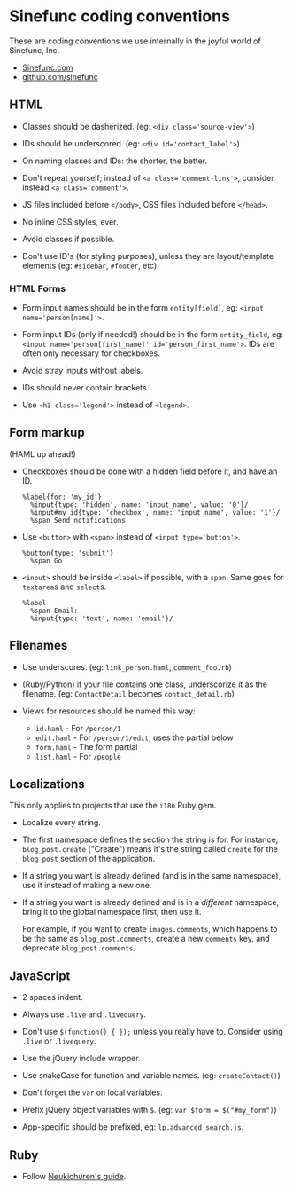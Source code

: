 Sinefunc coding conventions
===========================

These are coding conventions we use internally in the joyful world of
Sinefunc, Inc.

 - [Sinefunc.com](http://sinefunc.com)
 - [github.com/sinefunc](http://github.com/sinefunc)

## HTML

 - Classes should be dasherized. (eg: `<div class='source-view'>`)

 - IDs should be underscored. (eg: `<div id='contact_label'>`)

 - On naming classes and IDs: the shorter, the better.

 - Don't repeat yourself; instead of `<a class='comment-link'>`, consider
   instead `<a class='comment'>`.

 - JS files included before `</body>`, CSS files included before `</head>`.

 - No inline CSS styles, ever.

 - Avoid classes if possible.

 - Don't use ID's (for styling purposes), unless they are layout/template
   elements (eg: `#sidebar`, `#footer`, etc).


### HTML Forms

 - Form input names should be in the form `entity[field]`,
   eg: `<input name='person[name]'>`.

 - Form input IDs (only if needed!) should be in the form `entity_field`,
   eg: `<input name='person[first_name]' id='person_first_name'>`. IDs are often
   only necessary for checkboxes.

 - Avoid stray inputs without labels.

 - IDs should never contain brackets.


 - Use `<h3 class='legend'>` instead of `<legend>`.


## Form markup

(HAML up ahead!)

- Checkboxes should be done with a hidden field before it, and have an ID.

      %label{for: 'my_id'}
        %input{type: 'hidden', name: 'input_name', value: '0'}/
        %input#my_id{type: 'checkbox', name: 'input_name', value: '1'}/
        %span Send notifications

- Use `<button>` with `<span>` instead of `<input type='button'>`.

      %button{type: 'submit'}
        %span Go

- `<input>` should be inside `<label>` if possible, with a `span`.
  Same goes for `textarea`s and `select`s.

      %label
        %span Email:
        %input{type: 'text', name: 'email'}/


## Filenames

 - Use underscores. (eg: `link_person.haml`, `comment_foo.rb`)

 - (Ruby/Python) if your file contains one class, underscorize it as the
   filename. (eg: `ContactDetail` becomes `contact_detail.rb`)

 - Views for resources should be named this way:

   - `id.haml`    - For `/person/1`
   - `edit.haml`  - For `/person/1/edit`, uses the partial below
   - `form.haml`  - The form partial
   - `list.haml`  - For `/people`


## Localizations

This only applies to projects that use the `i18n` Ruby gem.

 - Localize every string.

 - The first namespace defines the section the string is for. For instance,
   `blog_post.create` ("Create") means it's the string called `create` for
   the `blog_post` section of the application.

 - If a string you want is already defined (and is in the same namespace),
   use it instead of making a new one.
 
 - If a string you want is already defined and is in a *different* namespace,
   bring it to the global namespace first, then use it.

   For example, if you want to create `images.comments`, which happens to
   be the same as `blog_post.comments`, create a new `comments` key, and
   deprecate `blog_post.comments`.


## JavaScript

 - 2 spaces indent.

 - Always use `.live` and `.livequery`.

 - Don't use `$(function() { });` unless you really have to. Consider
   using `.live` or `.livequery`.

 - Use the jQuery include wrapper.

 - Use snakeCase for function and variable names. (eg: `createContact()`)

 - Don't forget the `var` on local variables.

 - Prefix jQuery object variables with `$`. (eg: `var $form = $("#my_form")`)

 - App-specific should be prefixed, eg: `lp.advanced_search.js`.


## Ruby

 - Follow [Neukichuren's guide](http://github.com/chneukirchen/styleguide/raw/master/RUBY-STYLE).
